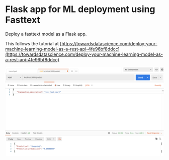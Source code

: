 # Flask app for ML deployment using Fasttext
Deploy a fasttext model as a Flask app.

This follows the tutorial at [https://towardsdatascience.com/deploy-your-machine-learning-model-as-a-rest-api-4fe96bf8ddcc](https://towardsdatascience.com/deploy-your-machine-learning-model-as-a-rest-api-4fe96bf8ddcc)

![postman image](./postman.png)